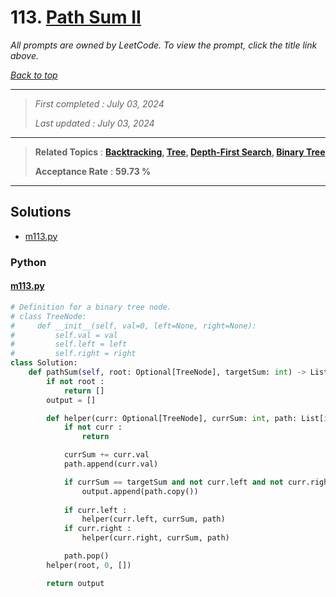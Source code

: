 # 113. [Path Sum II](<https://leetcode.com/problems/path-sum-ii>)

*All prompts are owned by LeetCode. To view the prompt, click the title link above.*

*[Back to top](<../README.md>)*

------

> *First completed : July 03, 2024*
>
> *Last updated : July 03, 2024*

------

> **Related Topics** : **[Backtracking](<by_topic/Backtracking.md>), [Tree](<by_topic/Tree.md>), [Depth-First Search](<by_topic/Depth-First Search.md>), [Binary Tree](<by_topic/Binary Tree.md>)**
>
> **Acceptance Rate** : **59.73 %**

------

## Solutions

- [m113.py](<../my-submissions/m113.py>)
### Python
#### [m113.py](<../my-submissions/m113.py>)
```Python
# Definition for a binary tree node.
# class TreeNode:
#     def __init__(self, val=0, left=None, right=None):
#         self.val = val
#         self.left = left
#         self.right = right
class Solution:
    def pathSum(self, root: Optional[TreeNode], targetSum: int) -> List[List[int]]:
        if not root :
            return []
        output = []

        def helper(curr: Optional[TreeNode], currSum: int, path: List[int]) -> None :
            if not curr :
                return

            currSum += curr.val
            path.append(curr.val)

            if currSum == targetSum and not curr.left and not curr.right :
                output.append(path.copy())
            
            if curr.left :
                helper(curr.left, currSum, path)
            if curr.right :
                helper(curr.right, currSum, path)

            path.pop()
        helper(root, 0, [])

        return output
```

